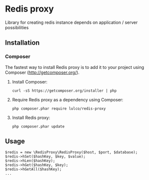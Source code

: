 # Redis proxy
Library for creating redis instance depends on application / server possibilities

## Installation

### Composer
The fastest way to install Redis proxy is to add it to your project using Composer (http://getcomposer.org/).

1. Install Composer:
    ```
    curl -sS https://getcomposer.org/installer | php
    ```
1. Require Redis proxy as a dependency using Composer:
    ```
    php composer.phar require lulco/redis-proxy
    ```
1. Install Redis proxy:
    ```
    php composer.phar update
    ```

## Usage
```
$redis = new \RedisProxy\RedisProxy($host, $port, $database);
$redis->hSet($hashKey, $key, $value);
$redis->hLen($hashKey);
$redis->hGet($hashKey, $key);
$redis->hGetAll($hashKey);
...
```
